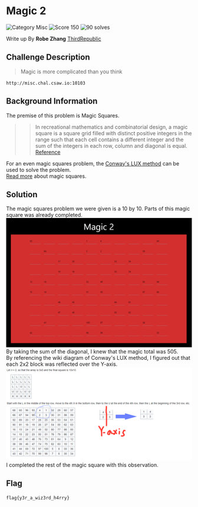 # Magic 2
![Category Misc](https://img.shields.io/badge/category-misc-lightgrey.svg?longCache=true&style=popout)
![Score 150](https://img.shields.io/badge/score-150-brightgreen.svg?longCache=true&style=popout)
![90 solves](https://img.shields.io/badge/solves-90-%2317a2b8.svg?longCache=true&style=popout)

Write up By
**Robe Zhang** [ThirdRepublic](https://github.com/ThirdRepublic)

## Challenge Description
> Magic is more complicated than you think
```
http://misc.chal.csaw.io:10103
```

## Background Information
The premise of this problem is Magic Squares.  
>> In recreational mathematics and combinatorial design, a magic square is a square grid filled with distinct positive integers in the range such that each cell contains a different integer and the sum of the integers in each row, column and diagonal is equal. [Reference](https://en.wikipedia.org/wiki/Robots_exclusion_standard)

For an even magic squares problem, the [Conway's LUX method](https://en.wikipedia.org/wiki/Conway%27s_LUX_method_for_magic_squares) can be used to solve the problem.  
[Read more](http://mathworld.wolfram.com/MagicSquare.html) about magic squares. 

## Solution
The magic squares problem we were given is a 10 by 10. Parts of this magic square was already completed. <br />
![Screenshot](magic.PNG) <br />
By taking the sum of the diagonal, I knew that the magic total was 505.  
By referencing the wiki diagram of Conway's LUX method, I figured out that each 2x2 block was reflected over the Y-axis. <br />
![Screenshot](wiki.PNG) <br />
I completed the rest of the magic square with this observation.

## Flag
```
flag{y3r_a_wiz3rd_h4rry}
```
